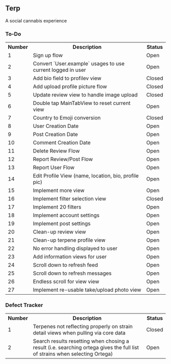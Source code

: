 ## Terp
A social cannabis experience

### To-Do

<table>
<tr><th>Number</th><th>Description</th><th>Status</th></tr>
<tr><td>1</td><td>Sign up flow</td><td>Open</td></tr>
<tr><td>2</td><td>Convert `User.example` usages to use current logged in user</td><td>Open</td></tr>
<tr><td>3</td><td>Add bio field to profilev view</td><td>Closed</td></tr>
<tr><td>4</td><td>Add upload profile picture flow</td><td>Closed</td></tr>
<tr><td>5</td><td>Update review view to handle image upload</td><td>Closed</td></tr>
<tr><td>6</td><td>Double tap MainTabView to reset current view</td><td>Open</td></tr>
<tr><td>7</td><td>Country to Emoji conversion</td><td>Closed</td></tr>
<tr><td>8</td><td>User Creation Date</td><td>Open</td></tr>
<tr><td>9</td><td>Post Creation Date</td><td>Open</td></tr>
<tr><td>10</td><td>Comment Creation Date</td><td>Open</td></tr>
<tr><td>11</td><td>Delete Review Flow</td><td>Open</td></tr>
<tr><td>12</td><td>Report Review/Post Flow</td><td>Open</td></tr>
<tr><td>13</td><td>Report User Flow</td><td>Open</td></tr>
<tr><td>14</td><td>Edit Profile View (name, location, bio, profile pic)</td><td>Open</td></tr>
<tr><td>15</td><td>Implement more view</td><td>Open</td></tr>
<tr><td>16</td><td>Implement filter selection view</td><td>Closed</td></tr>
<tr><td>17</td><td>Implement 20 filters</td><td>Open</td></tr>
<tr><td>18</td><td>Implement account settings</td><td>Open</td></tr>
<tr><td>19</td><td>Implement post settings</td><td>Open</td></tr>
<tr><td>20</td><td>Clean-up review view</td><td>Open</td></tr>
<tr><td>21</td><td>Clean-up terpene profile view</td><td>Open</td></tr>
<tr><td>22</td><td>No error handling displayed to user</td><td>Open</td></tr>
<tr><td>23</td><td>Add information views for user</td><td>Open</td></tr>
<tr><td>24</td><td>Scroll down to refresh feed</td><td>Open</td></tr>
<tr><td>25</td><td>Scroll down to refresh messages</td><td>Open</td></tr>
<tr><td>26</td><td>Endless scroll for view view</td><td>Open</td></tr>
<tr><td>27</td><td>Implement re-usable take/upload photo view</td><td>Open</td></tr>

</table>                                                                                                                                                                                                                                                                                                                                                       


### Defect Tracker

<table>
<tr><th>Number</th><th>Description</th><th>Status</th></tr>
<tr><td>1</td><td>Terpenes not reflecting properly on strain detail views when pulling via core data</td><td>Closed</td></tr>
<tr><td>2</td><td>Search results resetting when chosing a result (i.e. searching ortega gives the full list of strains when selecting Ortega) </td><td>Open</td></tr>
</table>
